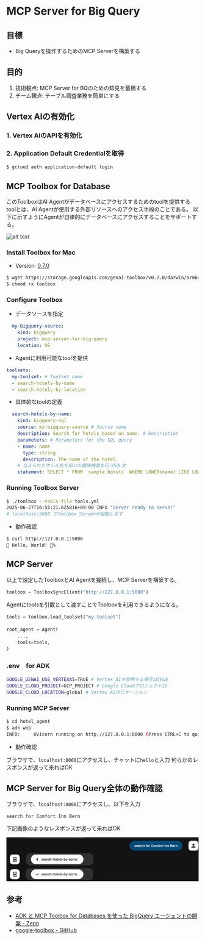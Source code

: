 # MCP Server for Big Query

## 目標

- Big Queryを操作するためのMCP Serverを構築する

## 目的

1. 技術観点: MCP Server for BQのための知見を蓄積する
2. チーム観点: テーブル調査業務を簡単にする

## Vertex AIの有効化

### 1. Vertex AIのAPIを有効化

### 2. Application Default Credentialを取得

```sh
$ gcloud auth application-default login
```

## MCP Toolbox for Database

このToolboxはAI Agentがデータベースにアクセスするためのtoolを提供する
toolとは、AI Agentが使用する外部リソースへのアクセス手段のことである。
以下に示すようにAgentが自律的にデータベースにアクセスすることをサポートする。

![alt text](imgs/tool.png.png)

### Install Toolbox for Mac

- Version: [0.7.0](https://github.com/googleapis/genai-toolbox/releases/tag/v0.7.0)

```sh
$ wget https://storage.googleapis.com/genai-toolbox/v0.7.0/darwin/arm64/toolbox
$ chmod +x toolbox
```

### Configure Toolbox

- データソースを指定

```yaml
  my-bigquery-source:
    kind: bigquery
    project: mcp-server-for-big-query
    location: US
```

- Agentに利用可能なtoolを提供

```yaml
toolsets:
  my-toolset: # Toolset name
  - search-hotels-by-name
  - search-hotels-by-location
```

- 具体的なtoolの定義

```yaml
  search-hotels-by-name:
    kind: bigquery-sql
    source: my-bigquery-source # Source name
    description: Search for hotels based on name. # Description
    parameters: # Parameters for the SQL query
    - name: name
      type: string
      description: The name of the hotel.
    # 与えられたホテル名を用いた曖昧検索を行うSQL文
    statement: SELECT * FROM `sample.hotels` WHERE LOWER(name) LIKE LOWER(CONCAT('%', @name, '%'));
```

### Running Toolbox Server

```sh
$ ./toolbox --tools-file tools.yml
2025-06-27T16:55:21.625816+09:00 INFO "Server ready to serve!" 
# localhost:5000 でToolbox Serverが起動します
```

- 動作確認

```sh
$ curl http://127.0.0.1:5000
🧰 Hello, World! 🧰%     
```

## MCP Server

以上で設定したToolboxとAI Agentを接続し、MCP Serverを構築する。

```py
toolbox = ToolboxSyncClient("http://127.0.0.1:5000")
```

Agentにtoolsを引数として渡すことでToolboxを利用できるようになる。

```py
tools = toolbox.load_toolset("my-toolset")

root_agent = Agent(
    ...,
    tools=tools,
)
```

### .env　for ADK

```sh
GOOGLE_GENAI_USE_VERTEXAI=TRUE # Vertex AIを使用する場合はTRUE
GOOGLE_CLOUD_PROJECT=GCP_PROJECT # Google CloudプロジェクトID
GOOGLE_CLOUD_LOCATION=global # Vertex AIのロケーション
```

### Running MCP Server

```sh
$ cd hotel_agent
$ adk web
INFO:     Uvicorn running on http://127.0.0.1:8000 (Press CTRL+C to quit)
```

- 動作確認

ブラウザで、`localhost:8000`にアクセスし、チャットに`hello`と入力
何らかのレスポンスが返って来ればOK

## MCP Server for Big Query全体の動作確認

ブラウザで、`localhost:8000`にアクセスし、以下を入力

```
search for Comfort Inn Bern
```

下記画像のようなレスポンスが返って来ればOK

![alt text](imgs/demo.png)

## 参考

- [ADK と MCP Toolbox for Databases を使った BigQuery エージェントの開発 - Zenn](https://zenn.dev/hiracky16/articles/90162823db6a4b44a839)
- [google-toolbox - GitHub](https://github.com/googleapis/genai-toolbox) 
